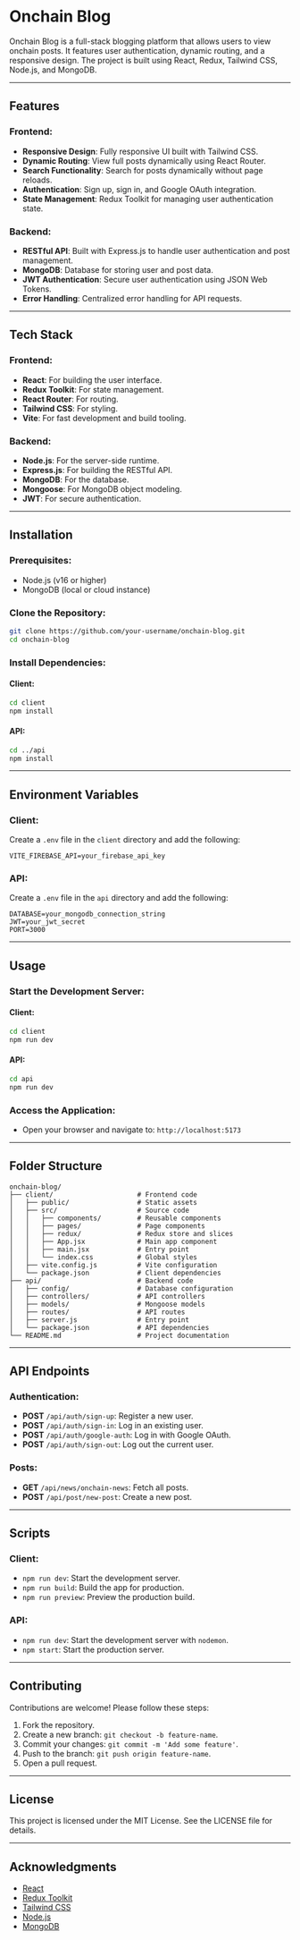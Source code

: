 # Onchain Blog

Onchain Blog is a full-stack blogging platform that allows users to view onchain posts. It features user authentication, dynamic routing, and a responsive design. The project is built using React, Redux, Tailwind CSS, Node.js, and MongoDB.

---

## Features

### Frontend:

- **Responsive Design**: Fully responsive UI built with Tailwind CSS.
- **Dynamic Routing**: View full posts dynamically using React Router.
- **Search Functionality**: Search for posts dynamically without page reloads.
- **Authentication**: Sign up, sign in, and Google OAuth integration.
- **State Management**: Redux Toolkit for managing user authentication state.

### Backend:

- **RESTful API**: Built with Express.js to handle user authentication and post management.
- **MongoDB**: Database for storing user and post data.
- **JWT Authentication**: Secure user authentication using JSON Web Tokens.
- **Error Handling**: Centralized error handling for API requests.

---

## Tech Stack

### Frontend:

- **React**: For building the user interface.
- **Redux Toolkit**: For state management.
- **React Router**: For routing.
- **Tailwind CSS**: For styling.
- **Vite**: For fast development and build tooling.

### Backend:

- **Node.js**: For the server-side runtime.
- **Express.js**: For building the RESTful API.
- **MongoDB**: For the database.
- **Mongoose**: For MongoDB object modeling.
- **JWT**: For secure authentication.

---

## Installation

### Prerequisites:

- Node.js (v16 or higher)
- MongoDB (local or cloud instance)

### Clone the Repository:

```bash
git clone https://github.com/your-username/onchain-blog.git
cd onchain-blog
```

### Install Dependencies:

#### Client:

```bash
cd client
npm install
```

#### API:

```bash
cd ../api
npm install
```

---

## Environment Variables

### Client:

Create a `.env` file in the `client` directory and add the following:

```env
VITE_FIREBASE_API=your_firebase_api_key
```

### API:

Create a `.env` file in the `api` directory and add the following:

```env
DATABASE=your_mongodb_connection_string
JWT=your_jwt_secret
PORT=3000
```

---

## Usage

### Start the Development Server:

#### Client:

```bash
cd client
npm run dev
```

#### API:

```bash
cd api
npm run dev
```

### Access the Application:

- Open your browser and navigate to: `http://localhost:5173`

---

## Folder Structure

```
onchain-blog/
├── client/                     # Frontend code
│   ├── public/                 # Static assets
│   ├── src/                    # Source code
│   │   ├── components/         # Reusable components
│   │   ├── pages/              # Page components
│   │   ├── redux/              # Redux store and slices
│   │   ├── App.jsx             # Main app component
│   │   ├── main.jsx            # Entry point
│   │   └── index.css           # Global styles
│   ├── vite.config.js          # Vite configuration
│   └── package.json            # Client dependencies
├── api/                        # Backend code
│   ├── config/                 # Database configuration
│   ├── controllers/            # API controllers
│   ├── models/                 # Mongoose models
│   ├── routes/                 # API routes
│   ├── server.js               # Entry point
│   └── package.json            # API dependencies
└── README.md                   # Project documentation
```

---

## API Endpoints

### Authentication:

- **POST** `/api/auth/sign-up`: Register a new user.
- **POST** `/api/auth/sign-in`: Log in an existing user.
- **POST** `/api/auth/google-auth`: Log in with Google OAuth.
- **POST** `/api/auth/sign-out`: Log out the current user.

### Posts:

- **GET** `/api/news/onchain-news`: Fetch all posts.
- **POST** `/api/post/new-post`: Create a new post.

---

## Scripts

### Client:

- `npm run dev`: Start the development server.
- `npm run build`: Build the app for production.
- `npm run preview`: Preview the production build.

### API:

- `npm run dev`: Start the development server with `nodemon`.
- `npm start`: Start the production server.

---

## Contributing

Contributions are welcome! Please follow these steps:

1. Fork the repository.
2. Create a new branch: `git checkout -b feature-name`.
3. Commit your changes: `git commit -m 'Add some feature'`.
4. Push to the branch: `git push origin feature-name`.
5. Open a pull request.

---

## License

This project is licensed under the MIT License. See the LICENSE file for details.

---

## Acknowledgments

- [React](https://reactjs.org/)
- [Redux Toolkit](https://redux-toolkit.js.org/)
- [Tailwind CSS](https://tailwindcss.com/)
- [Node.js](https://nodejs.org/)
- [MongoDB](https://www.mongodb.com/)
